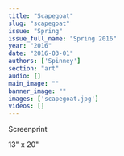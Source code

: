 ```yaml
---
title: "Scapegoat"
slug: "scapegoat"
issue: "Spring"
issue_full_name: "Spring 2016"
year: "2016"
date: "2016-03-01"
authors: ['Spinney']
section: "art"
audio: []
main_image: ""
banner_image: ""
images: ['scapegoat.jpg']
videos: []
---
```

Screenprint

 13" x 20"

